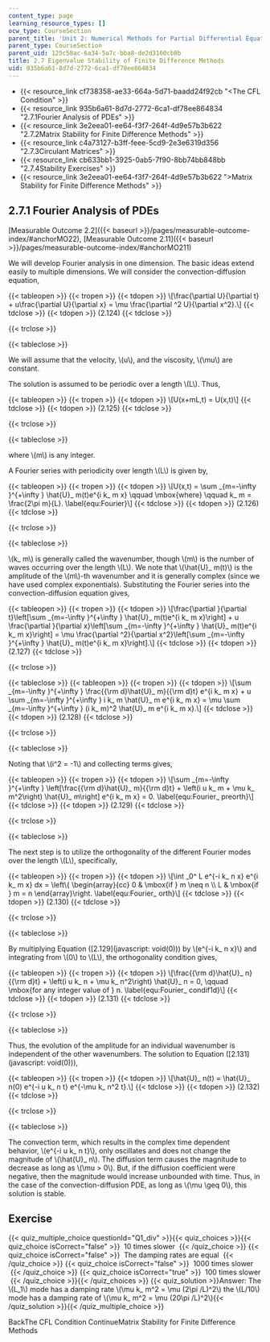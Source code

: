 ```yaml
---
content_type: page
learning_resource_types: []
ocw_type: CourseSection
parent_title: 'Unit 2: Numerical Methods for Partial Differential Equations'
parent_type: CourseSection
parent_uid: 125c58ac-6a34-5a7c-bba8-de2d3160cb8b
title: 2.7 Eigenvalue Stability of Finite Difference Methods
uid: 935b6a61-8d7d-2772-6ca1-df78ee864834
---
```


*   {{< resource_link cf738358-ae33-664a-5d71-baadd24f92cb "\<The CFL Condition" >}}
*   {{< resource_link 935b6a61-8d7d-2772-6ca1-df78ee864834 "2.7.1Fourier Analysis of PDEs" >}}
*   {{< resource_link 3e2eea01-ee64-f3f7-264f-4d9e57b3b622 "2.7.2Matrix Stability for Finite Difference Methods" >}}
*   {{< resource_link c4a73127-b3ff-feee-5cd9-2e3e6319d356 "2.7.3Circulant Matrices" >}}
*   {{< resource_link cb633bb1-3925-0ab5-7f90-8bb74bb848bb "2.7.4Stability Exercises" >}}
*   {{< resource_link 3e2eea01-ee64-f3f7-264f-4d9e57b3b622 "\>Matrix Stability for Finite Difference Methods" >}}

2.7.1 Fourier Analysis of PDEs
------------------------------

[Measurable Outcome 2.2]({{< baseurl >}}/pages/measurable-outcome-index/#anchorMO22), [Measurable Outcome 2.11]({{< baseurl >}}/pages/measurable-outcome-index/#anchorMO211)

We will develop Fourier analysis in one dimension. The basic ideas extend easily to multiple dimensions. We will consider the convection-diffusion equation,

{{< tableopen >}}
{{< tropen >}}
{{< tdopen >}}
\\\[\\frac{\\partial U}{\\partial t} + u\\frac{\\partial U}{\\partial x} = \\mu \\frac{\\partial ^2 U}{\\partial x^2}.\\\]
{{< tdclose >}}
{{< tdopen >}}
(2.124)
{{< tdclose >}}

{{< trclose >}}

{{< tableclose >}}

We will assume that the velocity, \\(u\\), and the viscosity, \\(\\mu\\) are constant.

The solution is assumed to be periodic over a length \\(L\\). Thus,

{{< tableopen >}}
{{< tropen >}}
{{< tdopen >}}
\\\[U(x+mL,t) = U(x,t)\\\]
{{< tdclose >}}
{{< tdopen >}}
(2.125)
{{< tdclose >}}

{{< trclose >}}

{{< tableclose >}}

where \\(m\\) is any integer.

A Fourier series with periodicity over length \\(L\\) is given by,

{{< tableopen >}}
{{< tropen >}}
{{< tdopen >}}
\\\[U(x,t) = \\sum \_{m=-\\infty }^{+\\infty } \\hat{U}\_ m(t)e^{i k\_ m x} \\qquad \\mbox{where} \\qquad k\_ m = \\frac{2\\pi m}{L}. \\label{equ:Fourier}\\\]
{{< tdclose >}}
{{< tdopen >}}
(2.126)
{{< tdclose >}}

{{< trclose >}}

{{< tableclose >}}

\\(k\_ m\\) is generally called the wavenumber, though \\(m\\) is the number of waves occurring over the length \\(L\\). We note that \\(\\hat{U}\_ m(t)\\) is the amplitude of the \\(m\\)-th wavenumber and it is generally complex (since we have used complex exponentials). Substituting the Fourier series into the convection-diffusion equation gives,

{{< tableopen >}}
{{< tropen >}}
{{< tdopen >}}
\\\[\\frac{\\partial }{\\partial t}\\left\[\\sum \_{m=-\\infty }^{+\\infty } \\hat{U}\_ m(t)e^{i k\_ m x}\\right\] + u \\frac{\\partial }{\\partial x}\\left\[\\sum \_{m=-\\infty }^{+\\infty } \\hat{U}\_ m(t)e^{i k\_ m x}\\right\] = \\mu \\frac{\\partial ^2}{\\partial x^2}\\left\[\\sum \_{m=-\\infty }^{+\\infty } \\hat{U}\_ m(t)e^{i k\_ m x}\\right\].\\\]
{{< tdclose >}}
{{< tdopen >}}
(2.127)
{{< tdclose >}}

{{< trclose >}}

{{< tableclose >}}
{{< tableopen >}}
{{< tropen >}}
{{< tdopen >}}
\\\[\\sum \_{m=-\\infty }^{+\\infty } \\frac{{\\rm d}\\hat{U}\_ m}{{\\rm d}t} e^{i k\_ m x} + u \\sum \_{m=-\\infty }^{+\\infty } i k\_ m \\hat{U}\_ m e^{i k\_ m x} = \\mu \\sum \_{m=-\\infty }^{+\\infty } (i k\_ m)^2 \\hat{U}\_ m e^{i k\_ m x}.\\\]
{{< tdclose >}}
{{< tdopen >}}
(2.128)
{{< tdclose >}}

{{< trclose >}}

{{< tableclose >}}

Noting that \\(i^2 = -1\\) and collecting terms gives,

{{< tableopen >}}
{{< tropen >}}
{{< tdopen >}}
\\\[\\sum \_{m=-\\infty }^{+\\infty } \\left\[\\frac{{\\rm d}\\hat{U}\_ m}{{\\rm d}t} + \\left(i u k\_ m + \\mu k\_ m^2\\right) \\hat{U}\_ m\\right\] e^{i k\_ m x} = 0. \\label{equ:Fourier\_ preorth}\\\]
{{< tdclose >}}
{{< tdopen >}}
(2.129)
{{< tdclose >}}

{{< trclose >}}

{{< tableclose >}}

The next step is to utilize the orthogonality of the different Fourier modes over the length \\(L\\), specifically,

{{< tableopen >}}
{{< tropen >}}
{{< tdopen >}}
\\\[\\int \_0^ L e^{-i k\_ n x} e^{i k\_ m x} dx = \\left\\{ \\begin{array}{cc} 0 & \\mbox{if } m \\neq n \\\\ L & \\mbox{if } m = n \\end{array}\\right. \\label{equ:Fourier\_ orth}\\\]
{{< tdclose >}}
{{< tdopen >}}
(2.130)
{{< tdclose >}}

{{< trclose >}}

{{< tableclose >}}

By multiplying Equation ([2.129](javascript: void(0))) by \\(e^{-i k\_ n x}\\) and integrating from \\(0\\) to \\(L\\), the orthogonality condition gives,

{{< tableopen >}}
{{< tropen >}}
{{< tdopen >}}
\\\[\\frac{{\\rm d}\\hat{U}\_ n}{{\\rm d}t} + \\left(i u k\_ n + \\mu k\_ n^2\\right) \\hat{U}\_ n = 0, \\qquad \\mbox{for any integer value of } n. \\label{equ:Fourier\_ condif1d}\\\]
{{< tdclose >}}
{{< tdopen >}}
(2.131)
{{< tdclose >}}

{{< trclose >}}

{{< tableclose >}}

Thus, the evolution of the amplitude for an individual wavenumber is independent of the other wavenumbers. The solution to Equation ([2.131](javascript: void(0))),

{{< tableopen >}}
{{< tropen >}}
{{< tdopen >}}
\\\[\\hat{U}\_ n(t) = \\hat{U}\_ n(0) e^{-i u k\_ n t} e^{-\\mu k\_ n^2 t}.\\\]
{{< tdclose >}}
{{< tdopen >}}
(2.132)
{{< tdclose >}}

{{< trclose >}}

{{< tableclose >}}

The convection term, which results in the complex time dependent behavior, \\(e^{-i u k\_ n t}\\), only oscillates and does not change the magnitude of \\(\\hat{U}\_ n\\). The diffusion term causes the magnitude to decrease as long as \\(\\mu > 0\\). But, if the diffusion coefficient were negative, then the magnitude would increase unbounded with time. Thus, in the case of the convection-diffusion PDE, as long as \\(\\mu \\geq 0\\), this solution is stable.

Exercise
--------

{{< quiz_multiple_choice questionId="Q1_div" >}}{{< quiz_choices >}}{{< quiz_choice isCorrect="false" >}}&nbsp; 10 times slower &nbsp;{{< /quiz_choice >}}
{{< quiz_choice isCorrect="false" >}}&nbsp; The damping rates are equal &nbsp;{{< /quiz_choice >}}
{{< quiz_choice isCorrect="false" >}}&nbsp; 1000 times slower &nbsp;{{< /quiz_choice >}}
{{< quiz_choice isCorrect="true" >}}&nbsp; 100 times slower &nbsp;{{< /quiz_choice >}}{{< /quiz_choices >}}
{{< quiz_solution >}}Answer: The \\(L\_1\\) mode has a damping rate \\(\\mu k\_ m^2 = \\mu (2\\pi /L)^2\\) the \\(L/10\\) mode has a damping rate of \\(\\mu k\_ m^2 = \\mu (20\\pi /L)^2\\){{< /quiz_solution >}}{{< /quiz_multiple_choice >}}

BackThe CFL Condition ContinueMatrix Stability for Finite Difference Methods